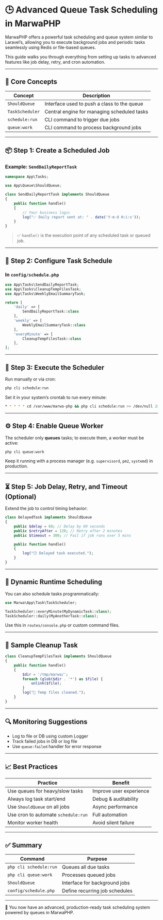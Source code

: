 # 🕒 Advanced Queue Task Scheduling in MarwaPHP

MarwaPHP offers a powerful task scheduling and queue system similar to Laravel’s, allowing you to execute background jobs and periodic tasks seamlessly using Redis or file-based queues.

This guide walks you through everything from setting up tasks to advanced features like job delay, retry, and cron automation.

---

## 🧱 Core Concepts

| Concept       | Description |
|---------------|-------------|
| `ShouldQueue` | Interface used to push a class to the queue |
| `TaskScheduler` | Central engine for managing scheduled tasks |
| `schedule:run` | CLI command to trigger due jobs |
| `queue:work`   | CLI command to process background jobs |

---

## 📦 Step 1: Create a Scheduled Job

### Example: `SendDailyReportTask`

```php
namespace App\Tasks;

use App\Queue\ShouldQueue;

class SendDailyReportTask implements ShouldQueue
{
    public function handle()
    {
        // Your business logic
        log("✅ Daily report sent at: " . date('Y-m-d H:i:s'));
    }
}
```

> ✅ `handle()` is the execution point of any scheduled task or queued job.

---

## 🧾 Step 2: Configure Task Schedule

### In `config/schedule.php`

```php
use App\Tasks\SendDailyReportTask;
use App\Tasks\CleanupTempFilesTask;
use App\Tasks\WeeklyEmailSummaryTask;

return [
    'daily' => [
        SendDailyReportTask::class
    ],
    'weekly' => [
        WeeklyEmailSummaryTask::class
    ],
    'everyMinute' => [
        CleanupTempFilesTask::class
    ],
];
```

---

## 🧪 Step 3: Execute the Scheduler

Run manually or via cron:

```bash
php cli schedule:run
```

Set it in your system’s crontab to run every minute:

```bash
* * * * * cd /var/www/marwa-php && php cli schedule:run >> /dev/null 2>&1
```

---

## ⚙️ Step 4: Enable Queue Worker

The scheduler only **queues** tasks; to execute them, a worker must be active:

```bash
php cli queue:work
```

Keep it running with a process manager (e.g. `supervisord`, `pm2`, `systemd`) in production.

---

## ⏳ Step 5: Job Delay, Retry, and Timeout (Optional)

Extend the job to control timing behavior:

```php
class DelayedTask implements ShouldQueue
{
    public $delay = 60; // Delay by 60 seconds
    public $retryAfter = 120; // Retry after 2 minutes
    public $timeout = 300; // Fail if job runs over 5 mins

    public function handle()
    {
        log("🕒 Delayed task executed.");
    }
}
```

---

## 🔄 Dynamic Runtime Scheduling

You can also schedule tasks programmatically:

```php
use Marwa\App\Task\TaskScheduler;

TaskScheduler::everyMinute(MyDynamicTask::class);
TaskScheduler::daily(MyAnotherTask::class);
```

Use this in `routes/console.php` or custom command files.

---

## 🧹 Sample Cleanup Task

```php
class CleanupTempFilesTask implements ShouldQueue
{
    public function handle()
    {
        $dir = '/tmp/marwa/';
        foreach (glob($dir . '*') as $file) {
            unlink($file);
        }
        log("🧹 Temp files cleaned.");
    }
}
```

---

## 🔍 Monitoring Suggestions

- Log to file or DB using custom Logger
- Track failed jobs in DB or log file
- Use `queue:failed` handler for error response

---

## 📈 Best Practices

| Practice | Benefit |
|----------|---------|
| Use queues for heavy/slow tasks | Improve user experience |
| Always log task start/end | Debug & auditability |
| Use `ShouldQueue` on all jobs | Async performance |
| Use cron to automate `schedule:run` | Full automation |
| Monitor worker health | Avoid silent failure |

---

## ✅ Summary

| Command                | Purpose                        |
|------------------------|--------------------------------|
| `php cli schedule:run` | Queues all due tasks           |
| `php cli queue:work`   | Processes queued jobs          |
| `ShouldQueue`          | Interface for background jobs  |
| `config/schedule.php`  | Define recurring job schedules |

---

🎉 You now have an advanced, production-ready task scheduling system powered by queues in MarwaPHP.

